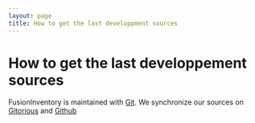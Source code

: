 ```yaml
---
layout: page
title: How to get the last developpment sources
---
```


# How to get the last developpement sources

FusionInventory is maintained with [Git](http://git-scm.com/). We synchronize
our sources on [Gitorious](http://www.gitorious.org) and [Github](http://github.com/fusinv/)
